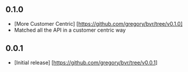0.1.0
-----
* [More Customer Centric] [https://github.com/gregory/bvr/tree/v0.1.0]
* Matched all the API in a customer centric way

0.0.1
-----
* [Initial release] [https://github.com/gregory/bvr/tree/v0.0.1]
